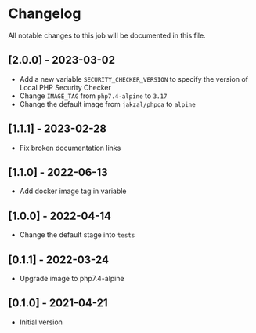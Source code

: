 # Changelog
All notable changes to this job will be documented in this file.

## [2.0.0] - 2023-03-02
* Add a new variable `SECURITY_CHECKER_VERSION` to specify the version of Local PHP Security Checker
* Change `IMAGE_TAG` from `php7.4-alpine` to `3.17`
* Change the default image from `jakzal/phpqa` to `alpine`

## [1.1.1] - 2023-02-28
* Fix broken documentation links

## [1.1.0] - 2022-06-13
* Add docker image tag in variable 

## [1.0.0] - 2022-04-14
* Change the default stage into `tests`

## [0.1.1] - 2022-03-24
* Upgrade image to php7.4-alpine

## [0.1.0] - 2021-04-21
* Initial version